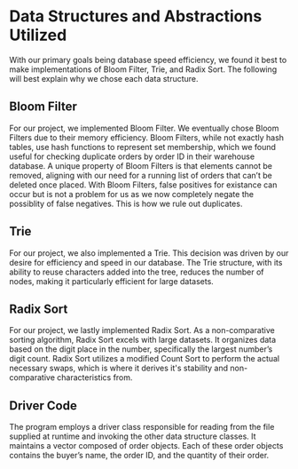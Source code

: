 # Data Structures and Abstractions Utilized

With our primary goals being database speed efficiency, we found it best to make implementations of Bloom Filter, Trie, and Radix Sort. The following will best explain why we chose each data structure.

## Bloom Filter

For our project, we implemented Bloom Filter. We eventually chose Bloom Filters due to their memory efficiency. Bloom Filters, while not exactly hash tables, use hash functions to represent set membership, which we found useful for checking duplicate orders by order ID in their warehouse database. A unique property of Bloom Filters is that elements cannot be removed, aligning with our need for a running list of orders that can’t be deleted once placed. With Bloom Filters, false positives for existance can occur but is not a problem for us as we now completely negate the possiblity of false negatives. This is how we rule out duplicates.

## Trie

For our project, we also implemented a Trie. This decision was driven by our desire for efficiency and speed in our database. The Trie structure, with its ability to reuse characters added into the tree, reduces the number of nodes, making it particularly efficient for large datasets.

## Radix Sort

For our project, we lastly implemented Radix Sort. As a non-comparative sorting algorithm, Radix Sort excels with large datasets. It organizes data based on the digit place in the number, specifically the largest number’s digit count. Radix Sort utilizes a modified Count Sort to perform the actual necessary swaps, which is where it derives it's stability and non-comparative characteristics from. 

## Driver Code

The program employs a driver class responsible for reading from the file supplied at runtime and invoking the other data structure classes. It maintains a vector composed of order objects. Each of these order objects contains the buyer’s name, the order ID, and the quantity of their order.
